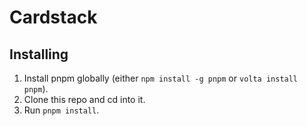 # Cardstack

## Installing

1. Install pnpm globally (either `npm install -g pnpm` or `volta install pnpm`).
2. Clone this repo and cd into it.
3. Run `pnpm install`.

